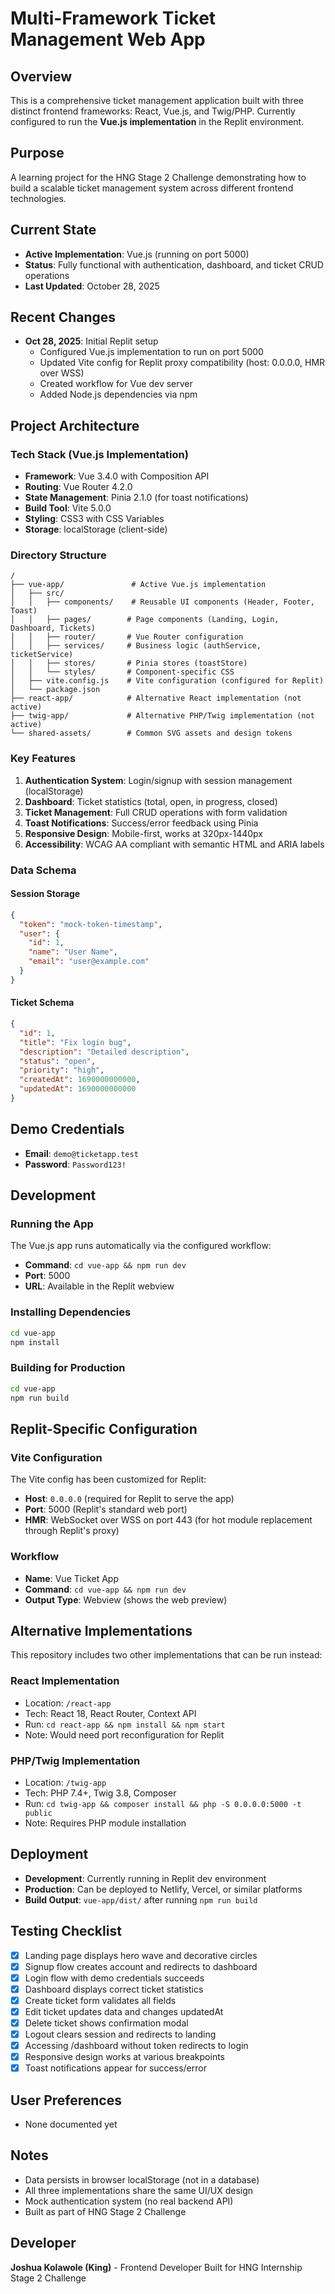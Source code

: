 # Multi-Framework Ticket Management Web App

## Overview
This is a comprehensive ticket management application built with three distinct frontend frameworks: React, Vue.js, and Twig/PHP. Currently configured to run the **Vue.js implementation** in the Replit environment.

## Purpose
A learning project for the HNG Stage 2 Challenge demonstrating how to build a scalable ticket management system across different frontend technologies.

## Current State
- **Active Implementation**: Vue.js (running on port 5000)
- **Status**: Fully functional with authentication, dashboard, and ticket CRUD operations
- **Last Updated**: October 28, 2025

## Recent Changes
- **Oct 28, 2025**: Initial Replit setup
  - Configured Vue.js implementation to run on port 5000
  - Updated Vite config for Replit proxy compatibility (host: 0.0.0.0, HMR over WSS)
  - Created workflow for Vue dev server
  - Added Node.js dependencies via npm

## Project Architecture

### Tech Stack (Vue.js Implementation)
- **Framework**: Vue 3.4.0 with Composition API
- **Routing**: Vue Router 4.2.0
- **State Management**: Pinia 2.1.0 (for toast notifications)
- **Build Tool**: Vite 5.0.0
- **Styling**: CSS3 with CSS Variables
- **Storage**: localStorage (client-side)

### Directory Structure
```
/
├── vue-app/               # Active Vue.js implementation
│   ├── src/
│   │   ├── components/    # Reusable UI components (Header, Footer, Toast)
│   │   ├── pages/        # Page components (Landing, Login, Dashboard, Tickets)
│   │   ├── router/       # Vue Router configuration
│   │   ├── services/     # Business logic (authService, ticketService)
│   │   ├── stores/       # Pinia stores (toastStore)
│   │   └── styles/       # Component-specific CSS
│   ├── vite.config.js    # Vite configuration (configured for Replit)
│   └── package.json
├── react-app/            # Alternative React implementation (not active)
├── twig-app/             # Alternative PHP/Twig implementation (not active)
└── shared-assets/        # Common SVG assets and design tokens
```

### Key Features
1. **Authentication System**: Login/signup with session management (localStorage)
2. **Dashboard**: Ticket statistics (total, open, in progress, closed)
3. **Ticket Management**: Full CRUD operations with form validation
4. **Toast Notifications**: Success/error feedback using Pinia
5. **Responsive Design**: Mobile-first, works at 320px-1440px
6. **Accessibility**: WCAG AA compliant with semantic HTML and ARIA labels

### Data Schema

#### Session Storage
```json
{
  "token": "mock-token-timestamp",
  "user": {
    "id": 1,
    "name": "User Name",
    "email": "user@example.com"
  }
}
```

#### Ticket Schema
```json
{
  "id": 1,
  "title": "Fix login bug",
  "description": "Detailed description",
  "status": "open",
  "priority": "high",
  "createdAt": 1690000000000,
  "updatedAt": 1690000000000
}
```

## Demo Credentials
- **Email**: `demo@ticketapp.test`
- **Password**: `Password123!`

## Development

### Running the App
The Vue.js app runs automatically via the configured workflow:
- **Command**: `cd vue-app && npm run dev`
- **Port**: 5000
- **URL**: Available in the Replit webview

### Installing Dependencies
```bash
cd vue-app
npm install
```

### Building for Production
```bash
cd vue-app
npm run build
```

## Replit-Specific Configuration

### Vite Configuration
The Vite config has been customized for Replit:
- **Host**: `0.0.0.0` (required for Replit to serve the app)
- **Port**: 5000 (Replit's standard web port)
- **HMR**: WebSocket over WSS on port 443 (for hot module replacement through Replit's proxy)

### Workflow
- **Name**: Vue Ticket App
- **Command**: `cd vue-app && npm run dev`
- **Output Type**: Webview (shows the web preview)

## Alternative Implementations

This repository includes two other implementations that can be run instead:

### React Implementation
- Location: `/react-app`
- Tech: React 18, React Router, Context API
- Run: `cd react-app && npm install && npm start`
- Note: Would need port reconfiguration for Replit

### PHP/Twig Implementation
- Location: `/twig-app`
- Tech: PHP 7.4+, Twig 3.8, Composer
- Run: `cd twig-app && composer install && php -S 0.0.0.0:5000 -t public`
- Note: Requires PHP module installation

## Deployment
- **Development**: Currently running in Replit dev environment
- **Production**: Can be deployed to Netlify, Vercel, or similar platforms
- **Build Output**: `vue-app/dist/` after running `npm run build`

## Testing Checklist
- [x] Landing page displays hero wave and decorative circles
- [x] Signup flow creates account and redirects to dashboard
- [x] Login flow with demo credentials succeeds
- [x] Dashboard displays correct ticket statistics
- [x] Create ticket form validates all fields
- [x] Edit ticket updates data and changes updatedAt
- [x] Delete ticket shows confirmation modal
- [x] Logout clears session and redirects to landing
- [x] Accessing /dashboard without token redirects to login
- [x] Responsive design works at various breakpoints
- [x] Toast notifications appear for success/error

## User Preferences
- None documented yet

## Notes
- Data persists in browser localStorage (not in a database)
- All three implementations share the same UI/UX design
- Mock authentication system (no real backend API)
- Built as part of HNG Stage 2 Challenge

## Developer
**Joshua Kolawole (King)** - Frontend Developer
Built for HNG Internship Stage 2 Challenge
